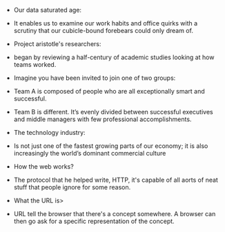 - Our data saturated age:
- It enables us to examine our work habits and office quirks with a scrutiny that our cubicle-bound forebears could only dream of.

- Project aristotle's researchers:
-  began by reviewing a half-century of academic studies looking at how teams worked.

- Imagine you have been invited to join one of two groups:
- Team A is composed of people who are all exceptionally smart and successful.
- Team B is different. It’s evenly divided between successful executives and middle managers with few professional accomplishments.

- The technology industry:
- Is not just one of the fastest growing parts of our economy; it is also increasingly the world’s dominant commercial culture


- How the web works?
- The protocol that he helped write, HTTP, it's capable of all aorts of neat stuff that people ignore for some reason.

- What the URL is>
 - URL tell the browser that there's a concept somewhere. A browser can then go ask for a specific representation of the concept.
  